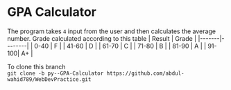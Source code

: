 # GPA Calculator  
The program takes `4` input from the user and then calculates the average number. Grade calculated according to this table
| Result | Grade  |
|-------|--------|
|  0-40  |   F    |
| 41-60 |   D    |
| 61-70 |   C    |
| 71-80 |   B    |
| 81-90 |   A    |
| 91-100|   A+   |  
  
To clone this branch  
`git clone -b py--GPA-Calculator https://github.com/abdul-wahid789/WebDevPractice.git`